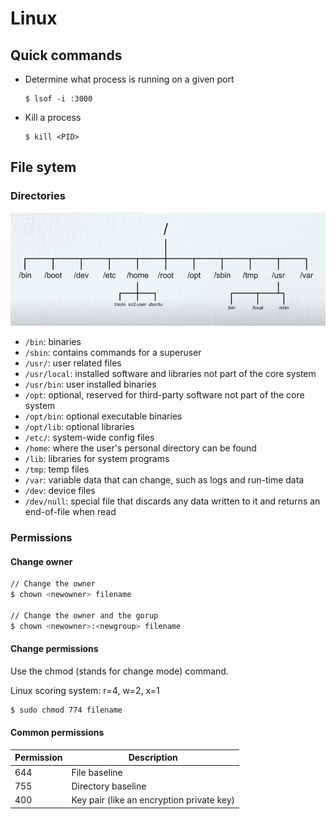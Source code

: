 # Linux

## Quick commands

* Determine what process is running on a given port

	```
	$ lsof -i :3000
	```
	
* Kill a process
	
	```
	$ kill <PID>
	```

## File sytem

### Directories
	
![Linux file system](linux-fs.png)



* `/bin`: binaries
* `/sbin`: contains commands for a superuser
* `/usr/`: user related files
* `/usr/local`: installed software and libraries not part of the core system
* `/usr/bin`: user installed binaries
* `/opt`: optional, reserved for third-party software not part of the core system
* `/opt/bin`: optional executable binaries
* `/opt/lib`: optional libraries
* `/etc/`: system-wide config files
* `/home`: where the user's personal directory can be found
* `/lib`: libraries for system programs
* `/tmp`: temp files
* `/var`: variable data that can change, such as logs and run-time data
* `/dev`: device files
* `/dev/null`: special file that discards any data written to it and returns an end-of-file when read


### Permissions

#### Change owner

```bash
// Change the owner
$ chown <newowner> filename

// Change the owner and the gorup
$ chown <newowner>:<newgroup> filename
```

#### Change permissions

Use the chmod (stands for change mode) command.

Linux scoring system: r=4, w=2, x=1

```bash
$ sudo chmod 774 filename
```

#### Common permissions

| Permission | Description                            |
|------------|----------------------------------------|
| 644        | File baseline                          |
| 755        | Directory baseline                    |
| 400        | Key pair (like an encryption private key) |
